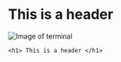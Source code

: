 # This is a header

![Image of terminal](https://user-images.githubusercontent.com/98482/84171218-327e7a80-aa40-11ea-8cd1-5177fc2d0e72.png)

```
<h1> This is a header </h1>
```
